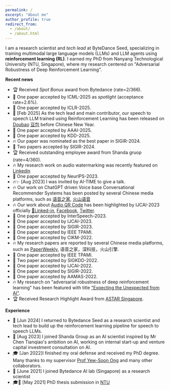 ```yaml
---
permalink: /
excerpt: "About me"
author_profile: true
redirect_from: 
  - /about/
  - /about.html
---
```

I am a research scientist and _tech lead_ at ByteDance Seed, specializing in training multimodal large language models (LLMs) and LLM agents using **reinforcement learning (RL)**. I earned my PhD from Nanyang Technological University (NTU, Singapore), where my research centered on "Adversarial Robustness of Deep Reinforcement Learning". 

**Recent news**
- 🏆 Received _Spot Bonus_ award from Bytedance (rate=2/366).
- 🎉 One paper accepted by ICML-2025 as _spotlight_ (acceptance rate=2.6%).
- 🎉 One paper accepted by ICLR-2025.
- 🚀 [Feb 2025] As the tech lead and main contributor, our speech to speech LLM trained using Reinforcement Learning has been released on [Doubao](https://apps.apple.com/cn/app/%E8%B1%86%E5%8C%85-%E5%AD%97%E8%8A%82%E8%B7%B3%E5%8A%A8%E6%97%97%E4%B8%8Bai%E5%8A%A9%E6%89%8B/id6459478672) [豆包](https://www.doubao.com/chat/) before Chinese New Year. 
- 🎉 One paper accepted by AAAI-2025.
- 🎉 One paper accepted by KDD-2025. 
- 🔥 Our paper was nominated as the best paper in SIGIR-2024.
- 🎉 Two papers accepted by SIGIR-2024.
- 🏆 Received outstanding employee award from Shanda gruop (rate=4/360).
- 🔥 My research work on audio watermarking was recently featured on [Linkedin](https://www.linkedin.com/posts/max-hilsdorf_can-we-encode-qr-codes-in-music-activity-7122926496863637504-6PgI?utm_source=share&utm_medium=member_desktop)
- 🎉 One paper accepted by NeurIPS-2023.
- 🔥✨ [Aug 2023] I was invited by AI-TIME to give a talk.
- 🔥 Our work on ChatGPT driven Voice base Conversational Recommender Systems has been posted by several Chinese media platforms, such as [语音之家](https://mp.weixin.qq.com/s/KgoqJKfmJOdbDyKBgUNZ8Q), [火山语音](https://mp.weixin.qq.com/s/r4tJPaEEmdAMzQmKfMbUuA)
- 🔥 Our work about [Audio QR Code](https://www.linkedin.com/feed/update/urn:li:activity:7085199256826830849/) has been highlighted by IJCAI-2023 officially [🔬Linked-in](https://www.linkedin.com/feed/update/urn:li:activity:7085199256826830849/), [Facebook](https://fb.watch/lQny_1I5nR/), [Twitter](https://twitter.com/IJCAIconf/status/1679438821841072128).
- 🎉 One paper accepted by InterSpeech-2023.
- 🎉 One paper accepted by IJCAI-2023.
- 🎉 One paper accepted by SIGIR-2023.
- 🎉 One paper accepted by IEEE TPAMI.
- 🎉 One paper accepted by CIKM-2022.
- 🔥 My research papers are reported by several Chinese media platforms, such as [PaperWeekly]( https://mp.weixin.qq.com/s/qzesgFUIar3DXun0nkuq7Q), 语音之家，深科技，火山引擎.
- 🎉 One paper accepted by IEEE TPAMI.
- 🎉 Two paper accepted by SIGKDD-2022.
- 🎉 One paper accepted by IJCAI-2022.
- 🎉 One paper accepted by SIGIR-2022.
- 🎉 One paper accepted by AAMAS-2022.
- 🔥 My research on "adversarial robustness of deep reinforcement learning" has been featured with title ["Expecting the Unexpected from AI"](https://research.a-star.edu.sg/articles/highlights/expecting-the-unexpected-from-ai/).
- 🏆 Received Research Highlight Award from [ASTAR Singapore](https://www.a-star.edu.sg/).

**Experience**
- 💼 [Jun 2024] I returned to Bytedance Seed as a research scientist and tech lead to build up the reinforcement learning pipeline for speech to speech LLMs.
- 💼 [Aug 2023] I joined Shanda Group as an AI scientist inspired by Mr Chen Tianqiao's ambition on AI, working on internal start-up and venture capital investment consultation on AI.
- 🎓 [Jan 2022]I finished my oral defense and received my PhD degree. Many thanks to my supervisor [Prof Yew-Soon Ong](https://personal.ntu.edu.sg/asysong/home.html) and many other collaborators.
- 💼 [June 2021] I joined Bytedance AI lab (Singapore) as a research scientist
- 🎓📜 [May 2021] PhD thesis submission in [NTU](https://www.ntu.edu.sg/)
